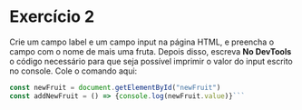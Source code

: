 # Exercício 2

Crie um campo label e um campo input na página HTML, e preencha o campo com o nome de mais uma fruta.
Depois disso, escreva **No DevTools** o código necessário para que seja possível imprimir o valor do input escrito no console.
Cole o comando aqui:

````jsx
const newFruit = document.getElementById("newFruit")
const addNewFruit = () => {console.log(newFruit.value)}```
````
